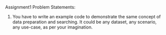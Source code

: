 Assignment1
Problem Statements:
1. You have to write an example code to demonstrate the same concept of data preparation
and searching. It could be any dataset, any scenario, any use-case, as per your
imagination.
